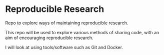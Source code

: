 Reproducible Research
================

<!-- This document was created using 'README.Rmd' edit that file -->

Repo to explore ways of maintaining reproducible research.

This repo will be used to explore various methods of sharing code, with
an aim of encouraging reproducible research.

I will look at using tools/software such as Git and Docker.
